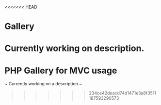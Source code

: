 <<<<<<< HEAD
# Gallery

Currently working on description.
=======
# PHP Gallery for MVC usage

~ Currently working on a description ~
>>>>>>> 234ce42deacd74d1471e3a8f3511187593290573
